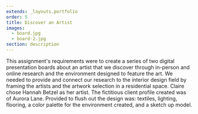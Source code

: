 ```yaml
---
extends: _layouts.portfolio
order: 5
title: Discover an Artist
images:
  - board.jpg
  - board-2.jpg
section: description
---
```

This assignment's requirements were to create a series of two digital presentation boards about an artist that we discover through in-person and online research and the environment designed to feature the art. We needed to provide and connect our research to the interior design field by framing the artists and the artwork selection in a residential space. Claire chose Hannah Betzel as her artist. The fictitious client profile created was of Aurora Lane. Provided to flush out the design was: textiles, lighting, flooring, a color palette for the environment created, and a sketch up model.